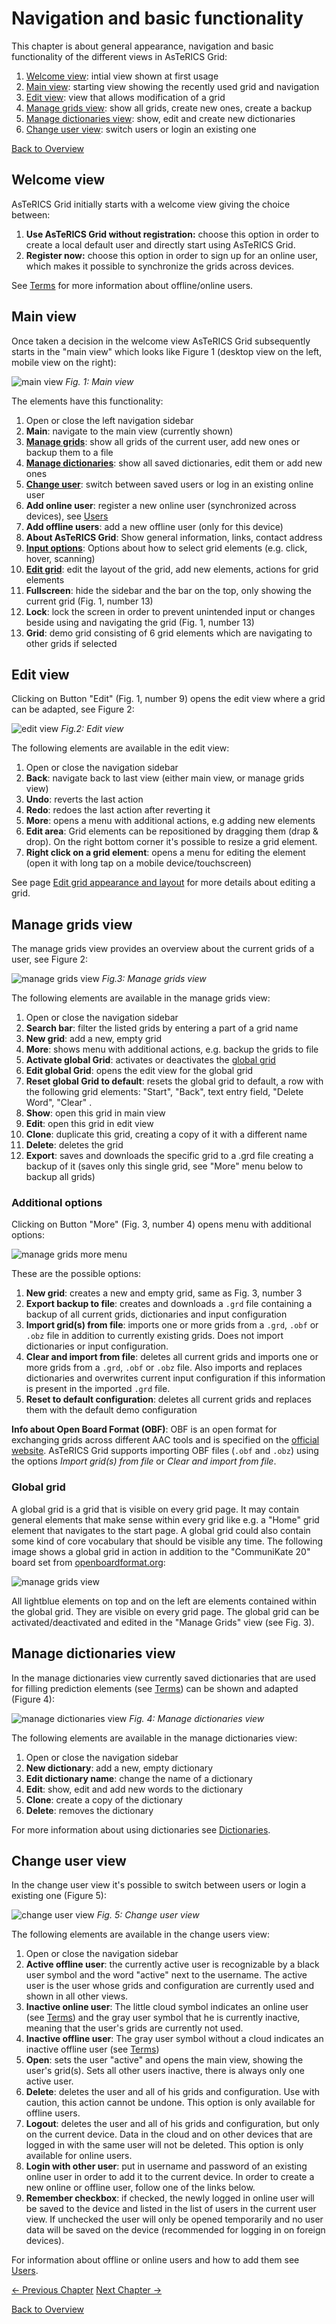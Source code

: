 # Navigation and basic functionality

This chapter is about general appearance, navigation and basic functionality of the different views in AsTeRICS Grid:

1. [Welcome view](02_navigation.md#welcome-view): intial view shown at first usage
1. [Main view](02_navigation.md#main-view): starting view showing the recently used grid and navigation
1. [Edit view](02_navigation.md#edit-view): view that allows modification of a grid
1. [Manage grids view](02_navigation.md#manage-grids-view): show all grids, create new ones, create a backup
1. [Manage dictionaries view](02_navigation.md#manage-dictionaries-view): show, edit and create new dictionaries
1. [Change user view](02_navigation.md#change-user-view): switch users or login an existing one

[Back to Overview](README.md)

## Welcome view
AsTeRICS Grid initially starts with a welcome view giving the choice between:

1. **Use AsTeRICS Grid without registration:** choose this option in order to create a local default user and directly start using AsTeRICS Grid.
1. **Register now:** choose this option in order to sign up for an online user, which makes it possible to synchronize the grids across devices.

See [Terms](01_terms.md#User) for more information about offline/online users.

## Main view
Once taken a decision in the welcome view AsTeRICS Grid subsequently starts in the "main view" which looks like Figure 1 (desktop view on the left, mobile view on the right):

![main view](./img/main_en.jpg)
*Fig. 1: Main view*

The elements have this functionality:

1. Open or close the left navigation sidebar
1. **Main**: navigate to the main view (currently shown)
1. **[Manage grids](02_navigation.md#manage-grids-view)**: show all grids of the current user, add new ones or backup them to a file
1. **[Manage dictionaries](02_navigation.md#manage-dictionaries-view)**: show all saved dictionaries, edit them or add new ones
1. **[Change user](02_navigation.md#change-user-view)**: switch between saved users or log in an existing online user
1. **Add online user**: register a new online user (synchronized across devices), see [Users](06_users.md)
1. **Add offline users**: add a new offline user (only for this device)
1. **About AsTeRICS Grid**: Show general information, links, contact address
1. **[Input options](04_input_options.md)**: Options about how to select grid elements (e.g. click, hover, scanning)
1. **[Edit grid](02_navigation.md#edit-view)**: edit the layout of the grid, add new elements, actions for grid elements
1. **Fullscreen**: hide the sidebar and the bar on the top, only showing the current grid (Fig. 1, number 13)
1. **Lock**: lock the screen in order to prevent unintended input or changes beside using and navigating the grid (Fig. 1, number 13)
1. **Grid**: demo grid consisting of 6 grid elements which are navigating to other grids if selected

## Edit view
Clicking on Button "Edit" (Fig. 1, number 9) opens the edit view where a grid can be adapted, see Figure 2:

![edit view](./img/edit_en.jpg)
*Fig.2: Edit view*

The following elements are available in the edit view:

1. Open or close the navigation sidebar
1. **Back**: navigate back to last view (either main view, or manage grids view)
1. **Undo**: reverts the last action
1. **Redo**: redoes the last action after reverting it
1. **More**: opens a menu with additional actions, e.g adding new elements
1. **Edit area**: Grid elements can be repositioned by dragging them (drap & drop). On the right bottom corner it's possible to resize a grid element.
1. **Right click on a grid element**: opens a menu for editing the element (open it with long tap on a mobile device/touchscreen)

See page [Edit grid appearance and layout](03_appearance_layout.md) for more details about editing a grid.

## Manage grids view
The manage grids view provides an overview about the current grids of a user, see Figure 2:

![manage grids view](./img/manage_grids_en.jpg)
*Fig.3: Manage grids view*

The following elements are available in the manage grids view:

1. Open or close the navigation sidebar
1. **Search bar**: filter the listed grids by entering a part of a grid name
1. **New grid**: add a new, empty grid
1. **More**: shows menu with additional actions, e.g. backup the grids to file
1. **Activate global Grid**: activates or deactivates the [global grid](02_navigation.md#global-grid)
1. **Edit global Grid**: opens the edit view for the global grid
1. **Reset global Grid to default**: resets the global grid to default, a row with the following grid elements: "Start", "Back", text entry field, "Delete Word", "Clear" .
1. **Show**: open this grid in main view
1. **Edit**: open this grid in edit view
1. **Clone**: duplicate this grid, creating a copy of it with a different name
1. **Delete**: deletes the grid
1. **Export**:  saves and downloads the specific grid to a .grd file creating a backup of it (saves only this single grid, see "More" menu below to backup all grids)

### Additional options

Clicking on Button "More" (Fig. 3, number 4) opens menu with additional options:

![manage grids more menu](./img/manage_grids_more_en.jpg)

These are the possible options:

1. **New grid**: creates a new and empty grid, same as Fig. 3, number 3
1. **Export backup to file**: creates and downloads a `.grd` file containing a backup of all current grids, dictionaries and input configuration
1. **Import grid(s) from file**: imports one or more grids from a `.grd`, `.obf` or `.obz` file in addition to currently existing grids. Does not import dictionaries or input configuration.
1. **Clear and import from file**: deletes all current grids and imports one or more grids from a `.grd`, `.obf` or `.obz` file. Also imports and replaces dictionaries and overwrites current input configuration if this information is present in the imported `.grd` file.
1. **Reset to default configuration**: deletes all current grids and replaces them with the default demo configuration

**Info about Open Board Format (OBF)**: OBF is an open format for exchanging grids across different AAC tools and is specified on the [official website](https://www.openboardformat.org/). AsTeRICS Grid supports importing OBF files (`.obf` and `.obz`) using the options *Import grid(s) from file* or *Clear and import from file*.

### Global grid
A global grid is a grid that is visible on every grid page. It may contain general elements that make sense within every grid like e.g. a "Home" grid element that navigates to the start page. A global grid could also contain some kind of core vocabulary that should be visible any time. The following image shows a global grid in action in addition to the "CommuniKate 20" board set from [openboardformat.org](https://www.openboardformat.org/examples):

![manage grids view](./img/global-grid-communikate20.png)

All lightblue elements on top and on the left are elements contained within the global grid. They are visible on every grid page. The global grid can be activated/deactivated and edited in the "Manage Grids" view (see Fig. 3).

## Manage dictionaries view
In the manage dictionaries view currently saved dictionaries that are used for filling prediction elements (see [Terms](01_terms.md#grid-element)) can be shown and adapted (Figure 4):

![manage dictionaries view](./img/manage_dict_en.jpg)
*Fig. 4: Manage dictionaries view*

The following elements are available in the manage dictionaries view:

1. Open or close the navigation sidebar
1. **New dictionary**: add a new, empty dictionary
1. **Edit dictionary name**: change the name of a dictionary
1. **Edit**: show, edit and add new words to the dictionary
1. **Clone**: create a copy of the dictionary
1. **Delete**: removes the dictionary

For more information about using dictionaries see [Dictionaries](07_dictionaries.md).

## Change user view
In the change user view it's possible to switch between users or login a existing one (Figure 5):

![change user view](./img/login_en.jpg)
*Fig. 5: Change user view*

The following elements are available in the change users view:

1. Open or close the navigation sidebar
1. **Active offline user**: the currently active user is recognizable by a black user symbol and the word "active" next to the username. The active user is the user whose grids and configuration are currently used and shown in all other views. 
1. **Inactive online user**: The little cloud symbol indicates an online user (see [Terms](01_terms.md#user)) and the gray user symbol that he is currently inactive, meaning that the user's grids are currently not used.
1. **Inactive offline user**: The gray user symbol without a cloud indicates an inactive offline user (see [Terms](01_terms.md#user))
1. **Open**: sets the user "active" and opens the main view, showing the user's grid(s). Sets all other users inactive, there is always only one active user.
1. **Delete**: deletes the user and all of his grids and configuration. Use with caution, this action cannot be undone. This option is only available for offline users.
1. **Logout**: deletes the user and all of his grids and configuration, but only on the current device. Data in the cloud and on other devices that are logged in with the same user will not be deleted. This option is only available for online users.
1. **Login with other user**: put in username and password of an existing online user in order to add it to the current device. In order to create a new online or offline user, follow one of the links below.
1. **Remember checkbox**: if checked, the newly logged in online user will be saved to the device and listed in the list of users in the current user view. If unchecked the user will only be opened temporarily and no user data will be saved on the device (recommended for logging in on foreign devices).

For information about offline or online users and how to add them see [Users](06_users.md).

[&#x2190; Previous Chapter](01_terms.md) [Next Chapter &#x2192;](03_appearance_layout.md)

[Back to Overview](README.md)



